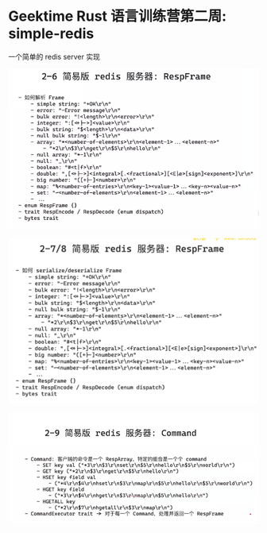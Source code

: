 # Geektime Rust 语言训练营第二周: simple-redis

一个简单的 redis server 实现

![image-20250107140400074](./assets/image-20250107140400074.png)

![image-20250107181541953](./assets/image-20250107181541953.png)

![image-20250108100155931](assets/image-20250108100155931.png)
